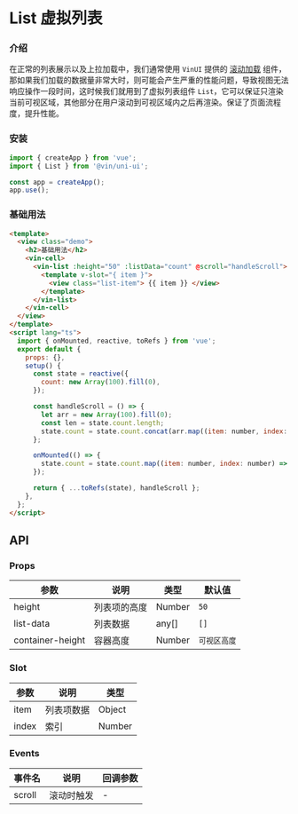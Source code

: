 # List 虚拟列表

### 介绍

在正常的列表展示以及上拉加载中，我们通常使用 `VinUI` 提供的 [滚动加载](/docs/components/infiniteloading/index.html) 组件，那如果我们加载的数据量非常大时，则可能会产生严重的性能问题，导致视图无法响应操作一段时间，这时候我们就用到了虚拟列表组件 `List`，它可以保证只渲染当前可视区域，其他部分在用户滚动到可视区域内之后再渲染。保证了页面流程度，提升性能。

### 安装

```javascript
import { createApp } from 'vue';
import { List } from '@vin/uni-ui';

const app = createApp();
app.use();
```

### 基础用法

```html
<template>
  <view class="demo">
    <h2>基础用法</h2>
    <vin-cell>
      <vin-list :height="50" :listData="count" @scroll="handleScroll">
        <template v-slot="{ item }">
          <view class="list-item"> {{ item }} </view>
        </template>
      </vin-list>
    </vin-cell>
  </view>
</template>
<script lang="ts">
  import { onMounted, reactive, toRefs } from 'vue';
  export default {
    props: {},
    setup() {
      const state = reactive({
        count: new Array(100).fill(0),
      });

      const handleScroll = () => {
        let arr = new Array(100).fill(0);
        const len = state.count.length;
        state.count = state.count.concat(arr.map((item: number, index: number) => len + index + 1));
      };

      onMounted(() => {
        state.count = state.count.map((item: number, index: number) => index + 1);
      });

      return { ...toRefs(state), handleScroll };
    },
  };
</script>
```

## API

### Props

| 参数             | 说明         | 类型   | 默认值       |
| ---------------- | ------------ | ------ | ------------ |
| height           | 列表项的高度 | Number | `50`         |
| list-data        | 列表数据     | any[]  | `[]`         |
| container-height | 容器高度     | Number | `可视区高度` |

### Slot

| 参数  | 说明       | 类型   |
| ----- | ---------- | ------ |
| item  | 列表项数据 | Object |
| index | 索引       | Number |

### Events

| 事件名 | 说明       | 回调参数 |
| ------ | ---------- | -------- |
| scroll | 滚动时触发 | -        |
